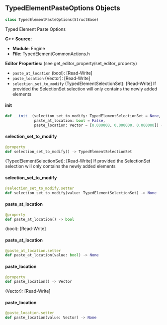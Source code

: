 ## TypedElementPasteOptions Objects

```python
class TypedElementPasteOptions(StructBase)
```

Typed Element Paste Options

**C++ Source:**

- **Module**: Engine
- **File**: TypedElementCommonActions.h

**Editor Properties:** (see get_editor_property/set_editor_property)

- ``paste_at_location`` (bool):  [Read-Write]
- ``paste_location`` (Vector):  [Read-Write]
- ``selection_set_to_modify`` (TypedElementSelectionSet):  [Read-Write] If provided the SelectionSet selection will only contains the newly added elements

<a id="unreal.TypedElementPasteOptions.__init__"></a>

#### __init__

```python
def __init__(selection_set_to_modify: TypedElementSelectionSet = None,
             paste_at_location: bool = False,
             paste_location: Vector = [0.000000, 0.000000, 0.000000]) -> None
```

<a id="unreal.TypedElementPasteOptions.selection_set_to_modify"></a>

#### selection_set_to_modify

```python
@property
def selection_set_to_modify() -> TypedElementSelectionSet
```

(TypedElementSelectionSet):  [Read-Write] If provided the SelectionSet selection will only contains the newly added elements

<a id="unreal.TypedElementPasteOptions.selection_set_to_modify"></a>

#### selection_set_to_modify

```python
@selection_set_to_modify.setter
def selection_set_to_modify(value: TypedElementSelectionSet) -> None
```

<a id="unreal.TypedElementPasteOptions.paste_at_location"></a>

#### paste_at_location

```python
@property
def paste_at_location() -> bool
```

(bool):  [Read-Write]

<a id="unreal.TypedElementPasteOptions.paste_at_location"></a>

#### paste_at_location

```python
@paste_at_location.setter
def paste_at_location(value: bool) -> None
```

<a id="unreal.TypedElementPasteOptions.paste_location"></a>

#### paste_location

```python
@property
def paste_location() -> Vector
```

(Vector):  [Read-Write]

<a id="unreal.TypedElementPasteOptions.paste_location"></a>

#### paste_location

```python
@paste_location.setter
def paste_location(value: Vector) -> None
```

<a id="unreal.TypedElementDeletionOptions"></a>